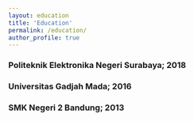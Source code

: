 ```yaml
---
layout: education
title: 'Education'
permalink: /education/
author_profile: true
---
```


### Politeknik Elektronika Negeri Surabaya; 2018

### Universitas Gadjah Mada; 2016

### SMK Negeri 2 Bandung; 2013
